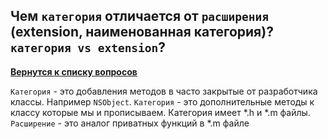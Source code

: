 ## Чем `категория` отличается от `расширения` (extension, наименованная категория)? `категория vs extension`?

[**Вернутся к списку вопросов**](https://github.com/Torlopov-Andrey/hh_interview_ios/blob/master/readme.md)

`Категория` - это добавления методов в часто закрытые от разработчика классы. Например `NSObject`.
`Категория`  - это дополнительные методы к классу которые мы и прописываем. Категория имеет *.h и *.m файлы.
`Расширение` - это аналог приватных функций в *.m файле
